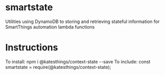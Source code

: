 # smartstate

Utilities using DynamoDB to storing and retrieving stateful information
for SmartThings automation lambda functions

# Instructions

To install: npm i @katesthings/context-state --save
To include: const smartstate = require(@katesthings/context-state);
